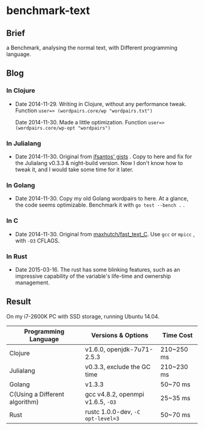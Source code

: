 # benchmark-text

## Brief
a Benchmark, analysing the normal text, 
with Different programming language.

## Blog

### In Clojure
- Date 2014-11-29. Writing in Clojure, without any performance tweak. Function `user=> (wordpairs.core/wp "wordpairs.txt")`

    Date 2014-11-30. Made a little optimization. Function `user=> (wordpairs.core/wp-opt "wordpairs")`

### In Julialang
- Date 2014-11-30. Original from [jfsantos' gists](https://gist.github.com/jfsantos/8412953) . Copy to here and fix for the Julialang v0.3.3 & night-build version. Now I don't know how to tweak it, and I would take some time for it later.

### In Golang
- Date 2014-11-30. Copy my old Golang wordpairs to here. At a glance, the code seems optimizable. Benchmark it with `go test --bench .` .

### In C
- Date 2014-11-30. Original from [maxhutch/fast_text_C](https://github.com/maxhutch/fast_text_C). Use `gcc` or `mpicc` , with `-O3` CFLAGS.

### In Rust
- Date 2015-03-16. The rust has some blinking features, such as an impressive capability of the variable's life-time and ownership management.

## Result
On my i7-2600K PC with SSD storage, running Ubuntu 14.04.

|Programming Language | Versions & Options | Time Cost |
| ------- | ------- | ------- |
|Clojure| v1.6.0, openjdk-7u71-2.5.3 | 210~250 ms |
|Julialang| v0.3.3, exclude the GC time | 210~230 ms |
|Golang | v1.3.3 | 50~70 ms |
|C(Using a Different algorithm) | gcc v4.8.2, openmpi v1.6.5, `-O3` | 25~35 ms |
|Rust | rustc 1.0.0-dev, `-C opt-level=3` | 50~70 ms |
